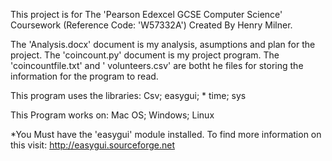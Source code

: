This project is for The 'Pearson Edexcel GCSE Computer Science' Coursework (Reference Code: 'W57332A') Created By Henry Milner.

The 'Analysis.docx' document is my analysis, asumptions and plan for the project.
The 'coincount.py' document is my project program.
The 'coincountfile.txt' and ' volunteers.csv' are botht he files for storing the information for the program to read.

This program uses the libraries:
    Csv;
    easygui; *
    time;
    sys
    
This Program works on:
    Mac OS;
    Windows;
    Linux

*You Must have the 'easygui' module installed. To find more information on this visit: http://easygui.sourceforge.net